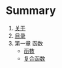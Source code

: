 # Summary

1. [关于](README.md)
2. [目录](SUMMARY.md)
3. 第一章  函数
   + [函数](01Functions.md)
   + [复合函数](02OperationOnFunctions.md)